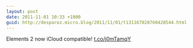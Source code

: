 ```yaml
---
layout: post
date: 2011-11-01 10:33 +1000
guid: http://desparoz.micro.blog/2011/11/01/t131167028760428544.html
---
```

Elements 2 now iCloud compatible! [t.co/j0mTamqY](http://t.co/j0mTamqY)
